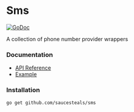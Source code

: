 # Sms

[![GoDoc](https://godoc.org/github.com/saucesteals/sms?status.svg)](https://godoc.org/github.com/saucesteals/sms)

A collection of phone number provider wrappers

### Documentation

- [API Reference](https://godoc.org/github.com/saucesteals/sms)
- [Example](https://github.com/saucesteals/sms/blob/main/examples/verification/main.go)

### Installation

```sh
go get github.com/saucesteals/sms
```
